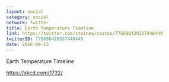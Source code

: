 ```yaml
---
layout: social
category: social
network: Twitter
title: Earth Temperature Timeline
link: https://twitter.com/steinea/status/775690429337448449
twitterID: 775690429337448449
date: 2016-09-13
---
```


Earth Temperature Timeline

<https://xkcd.com/1732/>
